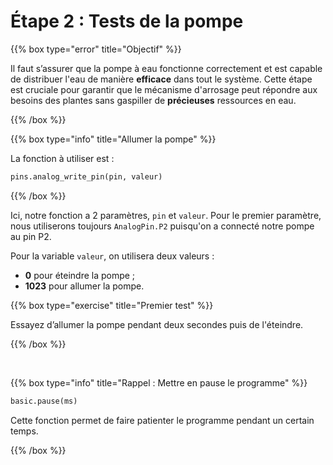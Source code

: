 # Étape 2 : Tests de la pompe

{{% box type="error" title="Objectif" %}}

Il faut s’assurer que la pompe à eau fonctionne correctement et est capable de
distribuer l'eau de manière **efficace** dans tout le système. Cette étape est
cruciale pour garantir que le mécanisme d'arrosage peut répondre aux besoins
des plantes sans gaspiller de **précieuses** ressources en eau.

{{% /box %}}

{{% box type="info" title="Allumer la pompe" %}}

La fonction à utiliser est :

```python
pins.analog_write_pin(pin, valeur)
```

{{% /box %}}

Ici, notre fonction a 2 paramètres, `pin` et `valeur`.
Pour le premier paramètre, nous utiliserons toujours `AnalogPin.P2` puisqu'on
a connecté notre pompe au pin P2.

Pour la variable `valeur`, on utilisera deux valeurs :

- **0** pour éteindre la pompe ;
- **1023** pour allumer la pompe.

{{% box type="exercise" title="Premier test" %}}

Essayez d’allumer la pompe pendant deux secondes puis de l'éteindre.

{{% /box %}}

<br>

{{% box type="info" title="Rappel : Mettre en pause le programme" %}}

```python
basic.pause(ms)
```

Cette fonction permet de faire patienter le programme pendant un certain temps.

{{% /box %}}
